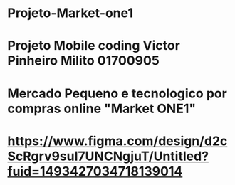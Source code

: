 # Projeto-Market-one1
# Projeto Mobile coding Victor Pinheiro Milito 01700905
# Mercado Pequeno e tecnologico por compras online "Market ONE1"
# https://www.figma.com/design/d2cScRgrv9suI7UNCNgjuT/Untitled?fuid=1493427034718139014
